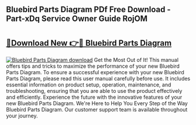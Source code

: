 ## Bluebird Parts Diagram PDf Free Download - Part-xDq Service Owner Guide RojOM

# <h2><a href="http://dfo1gdy.blite.top/?on=Bluebird+Parts+Diagram">🔗Download New 👉🔴 Bluebird Parts Diagram</a></h2>

[![Bluebird Parts Diagram download](https://i.imgur.com/lujVjoI.png)](http://dfo1gdy.blite.top/?on=Bluebird+Parts+Diagram)
Get the Most Out of It! This manual offers tips and tricks to maximize the performance of your new Bluebird Parts Diagram. To ensure a successful experience with your new Bluebird Parts Diagram, please read this user manual carefully before use. It includes essential information on product setup, operation, maintenance, and troubleshooting, ensuring that you are able to use the product effectively and efficiently. Experience the future with the innovative features of your new Bluebird Parts Diagram. We're Here to Help You Every Step of the Way Bluebird Parts Diagram. Our customer support team is available throughout your journey.
